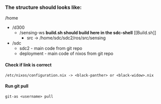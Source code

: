 
### The structure should looks like:

/home
- /d300
	- /sensing-ws
	 **build.sh should build here in the sdc-shell** [[Build.sh]]
		- src -> /home/sdc/sdc2/ros/src/sensing 
- /sdc
	- sdc2 - main code from git repo
	- deployment - main code of nixos from git repo

#### Check if link is correct

```
/etc/nixos/configuration.nix -> <black-panther> or <black-widow>.nix 
```

#### Run git pull

```
git-as <username> pull 
```


